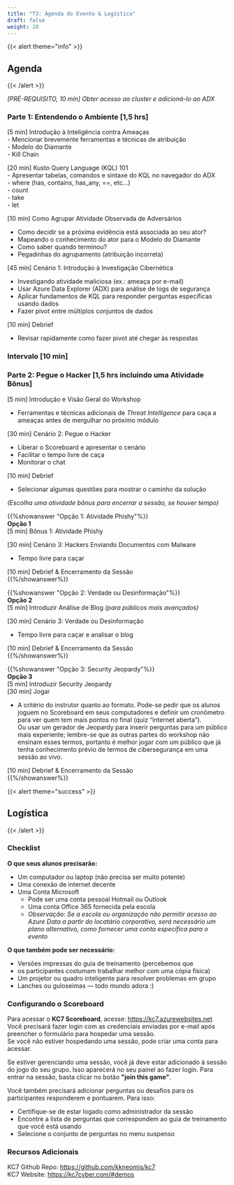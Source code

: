 ```yaml
---
title: "T3: Agenda do Evento & Logística"
draft: false
weight: 28
---
```

{{< alert theme="info" >}}
## Agenda
{{< /alert >}}

*[PRÉ-REQUISITO, 10 min] Obter acesso ao cluster e adicioná-lo ao ADX*

### Parte 1: Entendendo o Ambiente [1,5 hrs]

[5 min] Introdução à Inteligência contra Ameaças  
     - Mencionar brevemente ferramentas e técnicas de atribuição  
     - Modelo do Diamante  
     - Kill Chain  

[20 min] Kusto Query Language (KQL) 101  
     - Apresentar tabelas, comandos e sintaxe do KQL no navegador do ADX  
      - where (has, contains, has_any, ==, etc…)  
      - count  
      - take  
      - let  

[10 min] Como Agrupar Atividade Observada de Adversários  
 - Como decidir se a próxima evidência está associada ao seu ator?  
 - Mapeando o conhecimento do ator para o Modelo do Diamante  
 - Como saber quando terminou?  
 - Pegadinhas do agrupamento (atribuição incorreta)  

[45 min] Cenário 1: Introdução à Investigação Cibernética  
 - Investigando atividade maliciosa (ex.: ameaça por e-mail)  
 - Usar Azure Data Explorer (ADX) para análise de logs de segurança  
 - Aplicar fundamentos de KQL para responder perguntas específicas usando dados  
 - Fazer pivot entre múltiplos conjuntos de dados  

[10 min] Debrief  
 - Revisar rapidamente como fazer pivot até chegar às respostas

### Intervalo [10 min]
 
### Parte 2: Pegue o Hacker [1,5 hrs incluindo uma Atividade Bônus]

[5 min] Introdução e Visão Geral do Workshop  
 - Ferramentas e técnicas adicionais de *Threat Intelligence* para caça a ameaças antes de mergulhar no próximo módulo

[30 min] Cenário 2: Pegue o Hacker  
 - Liberar o Scoreboard e apresentar o cenário  
 - Facilitar o tempo livre de caça  
 - Monitorar o chat  

[10 min] Debrief  
 - Selecionar algumas questões para mostrar o caminho da solução

*(Escolha uma atividade bônus para encerrar a sessão, se houver tempo)*    

{{%showanswer "Opção 1: Atividade Phishy"%}}	
**Opção 1**  
[5 min] Bônus 1: Atividade Phishy  

[30 min] Cenário 3: Hackers Enviando Documentos com Malware  
 - Tempo livre para caçar  

[10 min] Debrief & Encerramento da Sessão  
{{%/showanswer%}}

{{%showanswer "Opção 2: Verdade ou Desinformação"%}}	
**Opção 2**  
[5 min] Introduzir Análise de Blog *(para públicos mais avançados)*  

[30 min] Cenário 3: Verdade ou Desinformação  
 - Tempo livre para caçar e analisar o blog  

[10 min] Debrief & Encerramento da Sessão  
{{%/showanswer%}}

{{%showanswer "Opção 3: Security Jeopardy"%}}	
**Opção 3**  
[5 min] Introduzir Security Jeopardy  
[30 min] Jogar  
 - A critério do instrutor quanto ao formato. Pode-se pedir que os alunos joguem no Scoreboard em seus computadores e definir um cronômetro para ver quem tem mais pontos no final (quiz “internet aberta”).  
   Ou usar um gerador de Jeopardy para inserir perguntas para um público mais experiente; lembre-se que as outras partes do workshop não ensinam esses termos, portanto é melhor jogar com um público que já tenha conhecimento prévio de termos de cibersegurança em uma sessão ao vivo.  

[10 min] Debrief & Encerramento da Sessão  
{{%/showanswer%}}

{{< alert theme="success" >}}
## Logística
{{< /alert >}}

### Checklist

**O que seus alunos precisarão:**  
* Um computador ou laptop (não precisa ser muito potente)  
* Uma conexão de internet decente  
* Uma Conta Microsoft  
    * Pode ser uma conta pessoal Hotmail ou Outlook  
    * Uma conta Office 365 fornecida pela escola  
    * *Observação: Se a escola ou organização não permitir acesso ao Azure Data a partir do locatário corporativo, será necessário um plano alternativo, como fornecer uma conta específica para o evento*  

**O que também pode ser necessário:**  
* Versões impressas do guia de treinamento (percebemos que  
* os participantes costumam trabalhar melhor com uma cópia física)  
* Um projetor ou quadro inteligente para resolver problemas em grupo  
* Lanches ou guloseimas — todo mundo adora :)  

### Configurando o Scoreboard

Para acessar o **KC7 Scoreboard**, acesse: https://kc7.azurewebsites.net  
Você precisará fazer login com as credenciais enviadas por e-mail após preencher o formulário para hospedar uma sessão.  
Se você não estiver hospedando uma sessão, pode criar uma conta para acessar.

Se estiver gerenciando uma sessão, você já deve estar adicionado à sessão do jogo do seu grupo. Isso aparecerá no seu painel ao fazer login. Para entrar na sessão, basta clicar no botão **"join this game"**.

Você também precisará adicionar perguntas ou desafios para os participantes responderem e pontuarem. Para isso:  

* Certifique-se de estar logado como administrador da sessão  
* Encontre a lista de perguntas que correspondem ao guia de treinamento que você está usando  
* Selecione o conjunto de perguntas no menu suspenso

### Recursos Adicionais

KC7 Github Repo: https://github.com/kkneomis/kc7  
KC7 Website: https://kc7cyber.com/#demos  
